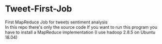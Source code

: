 # Tweet-First-Job
First MapReduce Job for tweets sentiment analysis</br>
In this repo there's only the source code
If you want to run this program you have to install a MapReduce implementation (I use hadoop 2.8.5 on Ubuntu 18.04)
